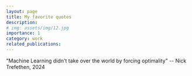 ```yaml
---
layout: page
title: My favorite quotes
description: 
# img: assets/img/12.jpg
importance: 1
category: work
related_publications:
---
```


"Machine Learning didn't take over the world by forcing optimality" -- Nick Trefethen, 2024


